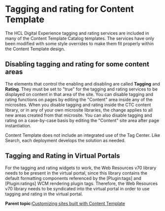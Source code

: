 # Tagging and rating for Content Template

The HCL Digital Experience tagging and rating services are included in many of the Content Template Catalog templates. The services have only been modified with some style overrides to make them fit properly within the Content Template design.

## Disabling tagging and rating for some content areas

The elements that control the enabling and disabling are called **Tagging** and **Rating**. They must be set to "true" for the tagging and rating services to be displayed on content in that area of the site. You can disable tagging and rating functions on pages by editing the "Content" area inside any of the microsites. When you disable tagging and rating inside the CTC content library, or in any of your own microsite libraries, the change applies to all new areas created from that microsite. You can also disable tagging and rating on a case-by-case basis by editing the "Content" site area after page instantiation.

Content Template does not include an integrated use of the Tag Center. Like Search, each deployment develops the solution as needed.

## Tagging and Rating in Virtual Portals

For the tagging and rating widgets to work, the Web Resources v70 library needs to be present in the virtual portal, since this library contains the default formatting components referenced by the \[Plugin:tags\] and \[Plugin:ratings\] WCM rendering plugin tags. Therefore, the Web Resources v70 library needs to be syndicated into the virtual portal in order to use tagging and rating in the virtual portal.

**Parent topic:**[Customizing sites built with Content Template](../ctc/ctc_design_custom.md)

